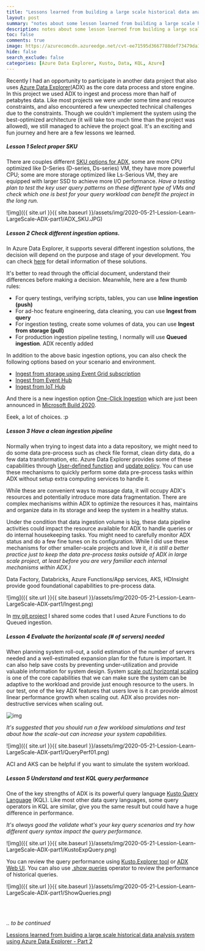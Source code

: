 ```yaml
---
title: "Lessons learned from building a large scale historical data analysis system using Azure Data Explorer - Part 1"
layout: post
summary: "notes about some lesson learned from building a large scale historical data analysis system that has hundreds of terabytes data using Microsoft Azure Data Explorer"
description: notes about some lesson learned from building a large scale historical data analysis system that has hundreds of terabytes data using Microsoft Azure Data Explorer - Part I
toc: false
comments: true
image: https://azurecomcdn.azureedge.net/cvt-ee71595d3667788def73479da1629d673313a0b081e460fc596839b82f34a2df/images/page/services/machine-learning/mlops/steps/mlops-slide1-step3.svg
hide: false
search_exclude: false
categories: [Azure Data Explorer, Kusto, Data, KQL, Azure]
---
```


Recently I had an opportunity to participate in another data project that also uses [Azure Data Explorer](https://azure.microsoft.com/en-in/services/data-explorer/)(ADX) as the core data process and store engine. In this project we used ADX to ingest and process more than half of petabytes data. Like most projects we were under some time and resource constraints, and also encountered a few unexpected technical challenges due to the constraints. Though we couldn't implement the system using the best-optimized architecture (it will take too much time than the project was allowed), we still managed to achieve the project goal. It's an exciting and fun journey and here are a few lessons we learned. 

##### Lesson 1 Select proper SKU

There are couples different [SKU options for ADX](https://docs.microsoft.com/en-us/azure/data-explorer/manage-cluster-choose-sku), some are more CPU optimized like D-Series (D-series, Ds-series) VM, they have more powerful CPU; some are more storage optimized like Ls-Serious VM, they are equipped with larger SSD to achieve more I/O performance. _Have a testing plan to test the key user query patterns on these different type of VMs and check which one is best for your query workload can benefit the project in the long run._

![img]({{ site.url }}{{ site.baseurl }}/assets/img/2020-05-21-Lession-Learn-LargeScale-ADX-part1/ADX_SKU.JPG)


##### Lesson 2 Check different ingestion options. 

In Azure Data Explorer, it supports several different ingestion solutions, the decision will depend on the purpose and stage of your development. You can check [here](https://docs.microsoft.com/en-us/azure/data-explorer/kusto/management/data-ingestion/#ingestion-methods) for detail information of these solutions.

It's better to read through the official document, understand their differences before making a decision. Meanwhile, here are a few thumb rules:  

* For query testings, verifying scripts, tables, you can use __Inline ingestion (push)__
* For ad-hoc feature engineering, data cleaning, you can use __Ingest from query__
* For ingestion testing, create some volumes of data, you can use __Ingest from storage (pull)__
* For production ingestion pipeline testing, I normally will use __Queued ingestion__. ADX recently added 

In addition to the above basic ingestion options, you can also check the following options based on your scenario and environment. 

* [Ingest from storage using Event Grid subscription](https://docs.microsoft.com/en-us/azure/data-explorer/kusto/management/data-ingestion/eventgrid)
* [Ingest from Event Hub](https://docs.microsoft.com/en-us/azure/data-explorer/kusto/management/data-ingestion/eventhub)
* [Ingest from IoT Hub](https://docs.microsoft.com/en-us/azure/data-explorer/kusto/management/data-ingestion/iothub)

And there is a new ingestion option [One-Click Ingestion](https://docs.microsoft.com/en-us/azure/data-explorer/ingest-data-one-click) which are just been announced in [Microsoft Build 2020](https://mybuild.microsoft.com/). 

Eeek, a lot of choices. :p


##### Lesson 3 Have a clean ingestion pipeline 

Normally when trying to ingest data into a data repository, we might need to do some data pre-process such as check file format, clean dirty data, do a few data transformation, etc. Azure Data Explorer provides some of these capabilities through [User-defined function](https://docs.microsoft.com/en-us/azure/data-explorer/kusto/query/functions/user-defined-functions) and [update policy](https://docs.microsoft.com/en-us/azure/data-explorer/kusto/management/update-policy). You can use these mechanisms to quickly perform some data pre-process tasks within ADX without setup extra computing services to handle it. 

While these are convenient ways to massage data, it will occupy ADX's resources and potentially introduce more data fragmentation. There are complex mechanisms within ADX to optimize the resources it has, maintains and organize data in its storage and keep the system in a healthy status. 

Under the condition that data ingestion volume is big, these data pipeline activities could impact the resource available for ADX to handle queries or do internal housekeeping tasks. You might need to carefully monitor ADX status and do a few fine tunes on its configuration. While I did use these mechanisms for other smaller-scale projects and love it, _it is still a better practice just to keep the data pre-process tasks outside of ADX in large scale project, at least before you are very familiar each internal mechanisms within ADX.)_  

Data Factory, Databricks, Azure Functions/App services, AKS, HDInsight provide good foundational capabilities to pre-process data. 

![img]({{ site.url }}{{ site.baseurl }}/assets/img/2020-05-21-Lession-Learn-LargeScale-ADX-part1/Ingest.png)



In [my git project](https://github.com/Herman-Wu/ADXAutoFileIngestion) I shared some codes that I used Azure Functions to do Queued ingestion. 

##### Lesson 4 Evaluate the horizontal scale (# of servers) needed  

When planning system roll-out, a solid estimation of the number of servers needed and a well-estimated expansion plan for the future is important. It can also help save costs by preventing under-utilization and provide valuable information for system design. System [scale out/ horizontal scaling](https://docs.microsoft.com/en-us/azure/data-explorer/manage-cluster-horizontal-scaling) is one of the core capabilities that we can make sure the system can be adaptive to the workload and provide just enough resource to the users. In our test, one of the key ADX features that users love is it can provide almost linear performance growth when scaling out. ADX also provides non-destructive services when scaling out.

![img](https://docs.microsoft.com/en-us/azure/data-explorer/media/manage-cluster-horizontal-scaling/manual-scale-method.png)


_It's suggested that you should run a few workload simulations and test about how the scale-out can increase your system capabilities._

![img]({{ site.url }}{{ site.baseurl }}/assets/img/2020-05-21-Lession-Learn-LargeScale-ADX-part1/QueryPerf01.png)


ACI and AKS can be helpful if you want to simulate the system workload. 

##### Lesson 5 Understand and test KQL query performance   

One of the key strengths of ADX is its powerful query language [Kusto Query Language](https://docs.microsoft.com/en-us/azure/data-explorer/kusto/query/) (KQL). Like most other data query languages, some query operators in KQL are similar, give you the same result but could have a huge difference in performance. 

_It's always good the validate what's your key query scenarios and try how different query syntax impact the query performance._ 

![img]({{ site.url }}{{ site.baseurl }}/assets/img/2020-05-21-Lession-Learn-LargeScale-ADX-part1/KustoExpQuery.png)

You can review the query performance using [Kusto.Explorer tool](https://docs.microsoft.com/en-us/azure/data-explorer/kusto/tools/kusto-explorer) or [ADX Web UI](https://dataexplorer.azure.com/). You can also use [.show queries](https://docs.microsoft.com/en-us/azure/data-explorer/kusto/management/queries) operator to review the performance of historical queries. 

![img]({{ site.url }}{{ site.baseurl }}/assets/img/2020-05-21-Lession-Learn-LargeScale-ADX-part1/ShowQueries.png)

<br>
<br>

_.. to be continued_ 

[Lessions learned from buiding a large scale historical data analysis system using Azure Data Explorer - Part 2](https://herman-wu.github.io/blogs/azure%20data%20explorer/kusto/data/kql/azure/2020/05/25/Lession-Learn-LargeScale-ADX-part2.html)